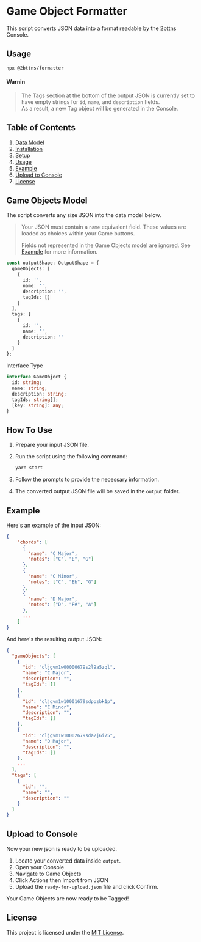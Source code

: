 # Game Object Formatter
This script converts JSON data into a format readable by the 2bttns Console.

## Usage 

   ```bash
   npx @2bttns/formatter
   ```

#### Warnin
> The Tags section at the bottom of the output JSON is currently set to have empty strings for `id`, `name`, and `description` fields. <br/> As a result, a new Tag object will be generated in the Console.

## Table of Contents
1. [Data Model](#game-objects-model)
2. [Installation](#installation)
3. [Setup](#setup)
4. [Usage](#usage)
5. [Example](#example)
6. [Upload to Console](#upload-to-console)
7. [License](#license)

## Game Objects Model
The script converts any size JSON into the data model below. 

> Your JSON must contain a `name` equivalent field. These values are loaded as choices within your Game buttons.
>
> Fields not represented in the Game Objects model are ignored. See [Example](#example) for more information.

```typescript
const outputShape: OutputShape = {
  gameObjects: [
    {
      id: '',
      name: '',
      description: '',
      tagIds: []
    }
  ],
  tags: [
    {
      id: '',
      name: '',
      description: ''
    }
  ]
};
```

Interface Type
```typescript
interface GameObject {
  id: string;
  name: string;
  description: string;
  tagIds: string[];
  [key: string]: any;
}
```

## How To Use

1. Prepare your input JSON file.
2. Run the script using the following command:

   ```bash
   yarn start
   ```

3. Follow the prompts to provide the necessary information. 
4. The converted output JSON file will be saved in the `output` folder.

## Example

Here's an example of the input JSON:

```json
{
    "chords": [
      {
        "name": "C Major",
        "notes": ["C", "E", "G"]
      },
      {
        "name": "C Minor",
        "notes": ["C", "Eb", "G"]
      },
      {
        "name": "D Major",
        "notes": ["D", "F#", "A"]
      },
      ...
    ]
}
```

And here's the resulting output JSON:

```json
{
  "gameObjects": [
    {
      "id": "cljgvm1w00000679s2l9a5zql",
      "name": "C Major",
      "description": "",
      "tagIds": []
    },
    {
      "id": "cljgvm1w10001679sdppzbk1p",
      "name": "C Minor",
      "description": "",
      "tagIds": []
    },
    {
      "id": "cljgvm1w10002679sda2j6i75",
      "name": "D Major",
      "description": "",
      "tagIds": []
    },
    ...
  ],
  "tags": [
    {
      "id": "",
      "name": "",
      "description": ""
    }
  ]
}
```

## Upload to Console

Now your new json is ready to be uploaded.

1. Locate your converted data inside `output`.
2. Open your Console
3. Navigate to Game Objects
4. Click Actions then Import from JSON
5. Upload the `ready-for-upload.json` file and click Confirm.

Your Game Objects are now ready to be Tagged!

## License

This project is licensed under the [MIT License](/MIT_LICENSE.txt).
